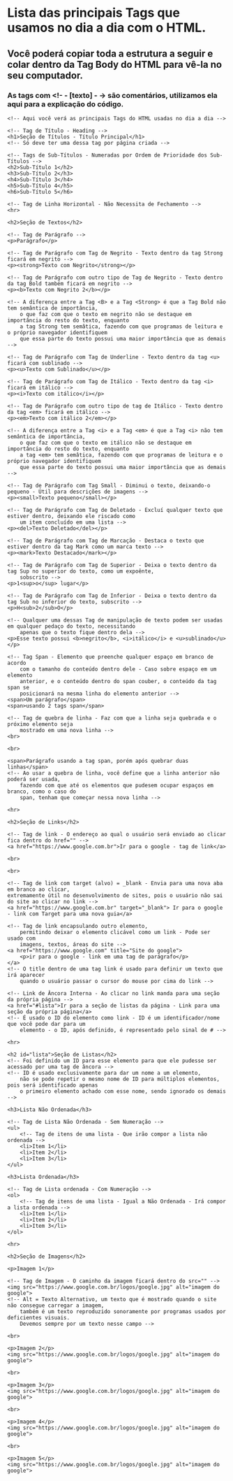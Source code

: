 # Lista das principais Tags que usamos no dia a dia com o HTML.

## Você poderá copiar toda a estrutura a seguir e colar dentro da Tag Body do HTML para vê-la no seu computador.

### As tags com <!- - [texto] - -> são comentários, utilizamos ela aqui para a explicação do código.

<!DOCTYPE html>
<html lang="pt-br">

<head>
    <meta charset="UTF-8">
    <meta http-equiv="X-UA-Compatible" content="IE=edge">
    <meta name="viewport" content="width=device-width, initial-scale=1.0">
</head>

<body>
    <!-- Tags são a base do HTML, são elementos que criam
        toda a estrutura da página. Possuem em sua grande maioria
        abertura, caracterizada pela estrutura <[nome da tag]> 
        e de fechamento, caracterizado pela estrutura </[nome da tag]>-->

    <!-- Aqui você verá as principais Tags do HTML usadas no dia a dia -->

    <!-- Tag de Título - Heading -->
    <h1>Seção de Títulos - Título Principal</h1>
    <!-- Só deve ter uma dessa tag por página criada -->

    <!-- Tags de Sub-Títulos - Numeradas por Ordem de Prioridade dos Sub-Títulos -->
    <h2>Sub-Título 1</h2>
    <h3>Sub-Título 2</h3>
    <h4>Sub-Título 3</h4>
    <h5>Sub-Título 4</h5>
    <h6>Sub-Título 5</h6>

    <!-- Tag de Linha Horizontal - Não Necessita de Fechamento -->
    <hr>

    <h2>Seção de Textos</h2>

    <!-- Tag de Parágrafo -->
    <p>Parágrafo</p>

    <!-- Tag de Parágrafo com Tag de Negrito - Texto dentro da tag Strong ficará em negrito -->
    <p><strong>Texto com Negrito</strong></p>

    <!-- Tag de Parágrafo com outro tipo de Tag de Negrito - Texto dentro da tag Bold também ficará em negrito -->
    <p><b>Texto com Negrito 2</b></p>

    <!-- A diferença entre a Tag <B> e a Tag <Strong> é que a Tag Bold não tem semântica de importância,
        o que faz com que o texto em negrito não se destaque em importância do resto do texto, enquanto
        a tag Strong tem semâtica, fazendo com que programas de leitura e o próprio navegador identifiquem
        que essa parte do texto possui uma maior importância que as demais -->

    <!-- Tag de Parágrafo com Tag de Underline - Texto dentro da tag <u> ficará com sublinado -->
    <p><u>Texto com Sublinado</u></p>

    <!-- Tag de Parágrafo com Tag de Itálico - Texto dentro da tag <i> ficará em itálico -->
    <p><i>Texto com itálico</i></p>

    <!-- Tag de Parágrafo com outro tipo de tag de Itálico - Texto dentro da tag <em> ficará em itálico -->
    <p><em>Texto com itálico 2</em></p>

    <!-- A diferença entre a Tag <i> e a Tag <em> é que a Tag <i> não tem semântica de importância,
        o que faz com que o texto em itálico não se destaque em importância do resto do texto, enquanto
        a tag <em> tem semâtica, fazendo com que programas de leitura e o próprio navegador identifiquem
        que essa parte do texto possui uma maior importância que as demais -->

    <!-- Tag de Parágrafo com Tag Small - Diminui o texto, deixando-o pequeno - Útil para descrições de imagens -->
    <p><small>Texto pequeno</small></p>

    <!-- Tag de Parágrafo com Tag de Deletado - Excluí qualquer texto que estiver dentro, deixando ele riscado como
        um item concluído em uma lista -->
    <p><del>Texto Deletado</del></p>

    <!-- Tag de Parágrafo com Tag de Marcação - Destaca o texto que estiver dentro da tag Mark como um marca texto -->
    <p><mark>Texto Destacado</mark></p>

    <!-- Tag de Parágrafo com Tag de Superior - Deixa o texto dentro da tag Sup no superior do texto, como um expoênte,
        sobscrito -->
    <p>1<sup>o</sup> lugar</p>

    <!-- Tag de Parágrafo com Tag de Inferior - Deixa o texto dentro da tag Sub no inferior do texto, subscrito -->
    <p>H<sub>2</sub>O</p>

    <!-- Qualquer uma dessas Tag de manipulação de texto podem ser usadas em qualquer pedaço do texto, necessitando
        apenas que o texto fique dentro dela -->
    <p>Esse texto possui <b>negrito</b>, <i>itálico</i> e <u>sublinado</u></p>

    <!-- Tag Span - Elemento que preenche qualquer espaço em branco de acordo
        com o tamanho do conteúdo dentro dele - Caso sobre espaço em um elemento
        anterior, e o conteúdo dentro do span couber, o conteúdo da tag span se 
        posicionará na mesma linha do elemento anterior -->
    <span>Um parágrafo</span>
    <span>usando 2 tags span</span>

    <!-- Tag de quebra de linha - Faz com que a linha seja quebrada e o próximo elemento seja
        mostrado em uma nova linha -->
    <br>

    <br>

    <span>Parágrafo usando a tag span, porém após quebrar duas linhas</span>
    <!-- Ao usar a quebra de linha, você define que a linha anterior não poderá ser usada,
        fazendo com que até os elementos que pudesem ocupar espaços em branco, como o caso do 
        span, tenham que começar nessa nova linha -->

    <hr>

    <h2>Seção de Links</h2>

    <!-- Tag de link - O endereço ao qual o usuário será enviado ao clicar fica dentro do href="" -->
    <a href="https://www.google.com.br">Ir para o google - tag de link</a>
    
    <br>

    <br>

    <!-- Tag de link com target (alvo) = _blank - Envia para uma nova aba em branco ao clicar,
    extremamente útil no desenvolvimento de sites, pois o usuário não sai do site ao clicar no link -->
    <a href="https://www.google.com.br" target="_blank"> Ir para o google - link com Target para uma nova guia</a>

    <!-- Tag de link encapsulando outro elemento,
        permitindo deixar o elemento clicável como um link - Pode ser usado com 
        imagens, textos, áreas do site -->
    <a href="https://www.google.com" title="Site do google">
        <p>ir para o google - link em uma tag de parágrafo</p>
    </a>
    <!-- O title dentro de uma tag link é usado para definir um texto que irá aparecer
        quando o usuário passar o cursor do mouse por cima do link -->

    <!-- Link de Âncora Interna - Ao clicar no link manda para uma seção da própria página -->
    <a href="#lista">Ir para a seção de listas da página - Link para uma seção da própria página</a>
    <!-- É usado o ID do elemento como link - ID é um identificador/nome que você pode dar para um
        elemento - o ID, após definido, é representado pelo sinal de # -->

    <hr>

    <h2 id="lista">Seção de Listas</h2>
    <!-- Foi definido um ID para esse elemento para que ele pudesse ser acessado por uma tag de âncora -->
    <!-- ID é usado exclusivamente para dar um nome a um elemento,
        não se pode repetir o mesmo nome de ID para múltiplos elementos, pois será identificado apenas
        o primeiro elemento achado com esse nome, sendo ignorado os demais -->

    <h3>Lista Não Ordenada</h3>

    <!-- Tag de Lista Não Ordenada - Sem Numeração -->
    <ul>
        <!-- Tag de itens de uma lista - Que irão compor a lista não ordenada -->
        <li>Item 1</li>
        <li>Item 2</li>
        <li>Item 3</li>
    </ul>

    <h3>Lista Ordenada</h3>

    <!-- Tag de Lista ordenada - Com Numeração -->
    <ol>
        <!-- Tag de itens de uma lista - Igual a Não Ordenada - Irá compor a lista ordenada -->
        <li>Item 1</li>
        <li>Item 2</li>
        <li>Item 3</li>
    </ol>

    <hr>

    <h2>Seção de Imagens</h2>

    <p>Imagem 1</p>

    <!-- Tag de Imagem - O caminho da imagem ficará dentro do src="" -->
    <img src="https://www.google.com.br/logos/google.jpg" alt="imagem do google">
    <!-- Alt = Texto Alternativo, um texto que é mostrado quando o site não consegue carregar a imagem,
        também é um texto reproduzido sonoramente por programas usados por deficientes visuais.
        Devemos sempre por um texto nesse campo -->
 
    <br>

    <p>Imagem 2</p>
    <img src="https://www.google.com.br/logos/google.jpg" alt="imagem do google">

    <br>

    <p>Imagem 3</p>
    <img src="https://www.google.com.br/logos/google.jpg" alt="imagem do google">

    <br>

    <p>Imagem 4</p>
    <img src="https://www.google.com.br/logos/google.jpg" alt="imagem do google">

    <br>

    <p>Imagem 5</p>
    <img src="https://www.google.com.br/logos/google.jpg" alt="imagem do google">
</body>
</html>

